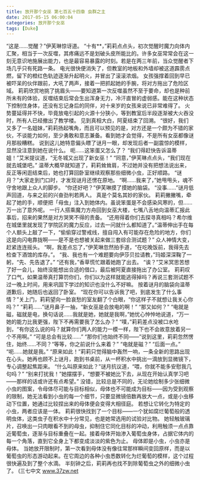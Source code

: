 ```yaml
---
title: 放开那个女巫 第七百五十四章 虫群之主
date: 2017-05-15 06:00:04
categories: 放开那个女巫
tags: [Duke]
---
```


“这是……觉醒？”伊芙琳惊讶道。
“十有**，”莉莉点点头，初次觉醒时魔力向体内汇聚，相当于一次反噬，其疼痛远不是划破头皮所能比的。许多女巫常常会在这一刻无意识地施展出能力，也是最容易暴露的时刻。若是在两三年前，当众觉醒者下场几乎只有死路一条。
电光很快便消失了，但教室的地板和外墙却被这道霹雳点燃，留下的橙红色轨迹逐渐升起明火，并冒出了滚滚浓烟。
女孩强撑着回到早已被吓呆的伙伴跟前，大吼了两声，接着一把抓起她的手腕，将对方拖出了危险区域。
莉莉欣赏地挑了挑眉头——要知道第一次反噬虽然不至于要命，却也是种前所未有的体验，反噬结束后常会生出浑身无力，冷汗直冒的虚弱感。能在这种状态下控制住身体，还没有忘记身后的同伴，对十来岁的女孩来说已非常难得了。
火势蔓延得并不快，毕竟放电引起的火源十分狭小，等到教室后半段逐渐被大火吞没时，所有人已经撤出了教学楼。
见到真相大白，阿夏结束了回溯。
“很好，我们又多了一名姐妹，”莉莉扬起嘴角，而且可以预见的是，对方还是一个颇为不错的家伙，不谈能力如何，至少勇敢和意志兼备。看到她才会觉得，不是所有女巫都像谜月那般糟糕。
说到这儿她特意偏头瞟了谜月一眼，却发现后者一副震惊的模样，显然没注意到她在说什么。
呃……这笨蛋又怎么了？
“我们得赶快告诉温蒂姐！”艾米提议道，“无冬城又出现了新女巫！”
“同意，”伊芙琳点点头，“我们现在就去城堡吧。”
温蒂大概早就知道了，莉莉耸耸肩，不过她并没有把想法说出来，反正等闲逛结束后，她也打算回卧室继续观察那些细微小虫，正好顺路。
“谜月？”大家走到门口时，才发现谜月还愣在原地。
“啊……我来了，”她甩甩头，魂不守舍地跟上众人的脚步。
“你还好吧？”伊芙琳摸了摸她的脑袋。
“没事……”谜月低声回道，与来之前的兴奋劲判若两人。
真是个莫名其妙的家伙。
莉莉撇撇嘴，牵起了她的手，顺便把「母虫」注入到她体内。虽说笨蛋是不会感染风寒的，但……万一出了意外呢。
一行人搭乘魔力方舟回到女巫大楼，七嘴八舌地向温蒂汇报此事后，招来的果然是对方哭笑不得的责备。
“还用得着你们去探寻真相吗？希尔维在城堡里就发现了学院区的魔力反应，过去一问就什么都知道了。”温蒂伸出手在每个人额头上敲了一下，“偷偷穿过警戒线，擅自闯入有可能存在危险的地方，你们这是向闪电靠拢啊——是不是也想被关起来做三套综合测试题？”
众人神情大变，赶紧连连摇头。
“啊，我差点忘了，”伊芙琳忽然拍手道，“在吃晚饭前，我得先去检查下酒馆的库存。”。
“我、我也有一个难题要向伊莎贝拉请教，”玛姬深深鞠了一躬，“先、先告退了。”
“还有我，”香草慌忙跟着她跑了出去。
“诶？”艾米冥思苦想了好一会儿，始终没能想出合适的借口，最后被阿夏直接拖出了办公室。
莉莉叹了口气，如果温蒂真打算罚你们，你们以为这样就能逃得掉吗？再说三套测试题不过一晚上时间，用来巩固下学过的知识也没什么不好嘛。
按着谜月的脑袋向温蒂道歉后，她随后也返回了卧室。
“现在你可以告诉我了吧，到底发生了什么事情？”关上门，莉莉望向一脸哀愁的室友翻了个白眼，“你这样子不就想让我关心你吗？”
“莉莉……”谜月鼻子一抽，“新女巫是会放电的啊！”
“那又如何？”
“电就是磁，磁就是电，换句话说……我就是她，她就是我啊，”她忧心忡忡地说道，“万一她的能力比我更强，陛下不再需要我了怎么办？”
“噗，”莉莉差点没被口水呛到，“有你这么说的吗？就算你们两人的能力一模一样，陛下也不会故意放着另一个不用啊。”
“可是总会有比较……”
“那你们也始终不同——”说到这里，莉莉忽然愣住，始终……不同？“等等，你之前说什么来着？”
“电就是磁？”
“后面一点。”
“呃……她就是我。”
“原来如此！”莉莉只觉得脑中轰然一响，一条全新的思路出现在心头。她再也顾不上谜月，跑到书桌前，从一杯积水中挑出一滴放到显微镜下，专心调整起焦距来。
“什么叫原来如此？”谜月抗议道，“喂，你就不能多安慰我几句吗？”
“别来打扰我！”她摆摆手，“想要不被她比下去，从现在开始认真学习吧——那样的话或许还有点希望。”
没错，比较总是不同的，无论她绘制多少张细微小虫的图案，令母体尽可能与目标相似，母体也不可能成为目标——因为受到观察的限制，她无法看到小虫的每一个细节，只要显微镜倍数再放大一点，或是小虫移动下位置，她通过比较捏出来的母体便会变得大相径庭。
若想让它转化为特定的小虫，两者应该是一体。
莉莉很快找到了一个目标——一个犹如腐烂葡萄般的透明虫体，这类虫子在积水中十分常见，也是她常选用的试验对比物。
她轻触玻璃片，召唤出一只肉眼看不到的母虫，抑制住它同化目标的冲动，利用触须一点点靠近葡萄虫，逐渐与目标重叠在一起。接着母体开始渗入葡萄虫身体，占据它体内的每一个角落，直到它全身上下都变成淡淡的紫色为止。
母体即是小虫，小虫亦是母体。
当她放开限制时，第一次看到母体没有像往常那样瞬间变回原样，而是以葡萄虫的形态游动起来。在它周边的各种小虫悉数转化为烂葡萄的模样，这个过程很快遍及到了整个水滴。
半刻钟之后，莉莉再也找不到除葡萄虫之外的细微小虫了。
(三七中文 www.37zw.net